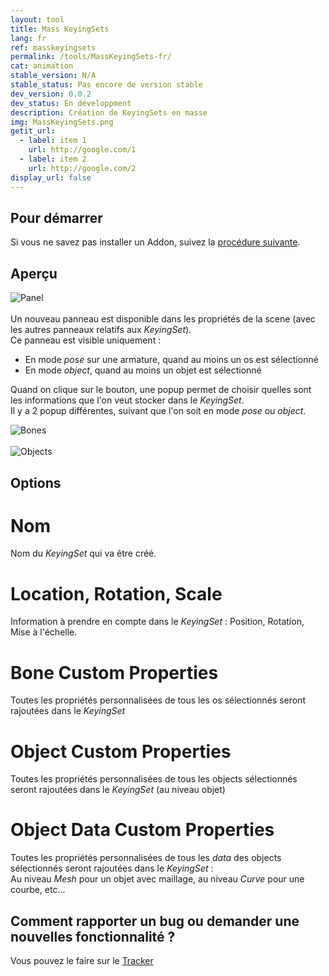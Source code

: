 ```yaml
---
layout: tool
title: Mass KeyingSets
lang: fr
ref: masskeyingsets
permalink: /tools/MassKeyingSets-fr/
cat: animation
stable_version: N/A
stable_status: Pas encore de version stable
dev_version: 0.0.2
dev_status: En développment
description: Création de KeyingSets en masse
img: MassKeyingSets.png
getit_url:
  - label: item 1
    url: http://google.com/1
  - label: item 2
    url: http://google.com/2
display_url: false
---
```


## Pour démarrer
Si vous ne savez pas installer un Addon, suivez la [procédure suivante]({{site.base_url}}/AddonInstallation-fr/).  

## Aperçu

![Panel]({{site.base_url}}/assets/img/MassKeyingSets/panel.png)  
<br/>
Un nouveau panneau est disponible dans les propriétés de la scene (avec les autres panneaux relatifs aux *KeyingSet*).  
Ce panneau est visible uniquement :  
* En mode *pose* sur une armature, quand au moins un os est sélectionné  
* En mode *object*, quand au moins un objet est sélectionné  

Quand on clique sur le bouton, une popup permet de choisir quelles sont les informations que l'on veut stocker dans le *KeyingSet*.  
Il y a 2 popup différentes, suivant que l'on soit en mode *pose* ou *object*.    

![Bones]({{site.base_url}}/assets/img/MassKeyingSets/popup_bones.png)  
<br/>
![Objects]({{site.base_url}}/assets/img/MassKeyingSets/popup_objects.png)

## Options

# Nom  

Nom du *KeyingSet* qui va être créé.

# Location, Rotation, Scale

Information à prendre en compte dans le *KeyingSet* : Position, Rotation, Mise à l'échelle.

# Bone Custom Properties

Toutes les propriétés personnalisées de tous les os sélectionnés seront rajoutées dans le *KeyingSet*

# Object Custom Properties

Toutes les propriétés personnalisées de tous les objects sélectionnés seront rajoutées dans le *KeyingSet* (au niveau objet)

# Object Data Custom Properties

Toutes les propriétés personnalisées de tous les *data* des objects sélectionnés seront rajoutées dans le *KeyingSet* :  
Au niveau *Mesh* pour un objet avec maillage, au niveau *Curve* pour une courbe, etc...

## Comment rapporter un bug ou demander une nouvelles fonctionnalité ?
Vous pouvez le faire sur le [Tracker](https://github.com/julienduroure/MassKzeyingSets/issues/)
